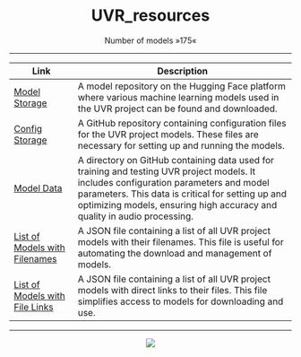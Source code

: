 <div align="center">

# UVR_resources
Number of models »175«

---

| Link | Description |
|------|-------------|
| [Model Storage](https://huggingface.co/Politrees/UVR_resources/tree/main) | A model repository on the Hugging Face platform where various machine learning models used in the UVR project can be found and downloaded. |
| [Config Storage](https://github.com/Bebra777228/UVR_resources/tree/main/configs) | A GitHub repository containing configuration files for the UVR project models. These files are necessary for setting up and running the models. |
| [Model Data](https://github.com/Bebra777228/UVR_resources/tree/main/model_data) | A directory on GitHub containing data used for training and testing UVR project models. It includes configuration parameters and model parameters. This data is critical for setting up and optimizing models, ensuring high accuracy and quality in audio processing. |
| [List of Models with Filenames](https://github.com/Bebra777228/UVR_resources/blob/main/model_list_filenames.json) | A JSON file containing a list of all UVR project models with their filenames. This file is useful for automating the download and management of models. |
| [List of Models with File Links](https://github.com/Bebra777228/UVR_resources/blob/main/model_list_links.json) | A JSON file containing a list of all UVR project models with direct links to their files. This file simplifies access to models for downloading and use. |

---

<img src="https://counter.seku.su/cmoe?name=UVR_resources&theme=mbs" /><br>
